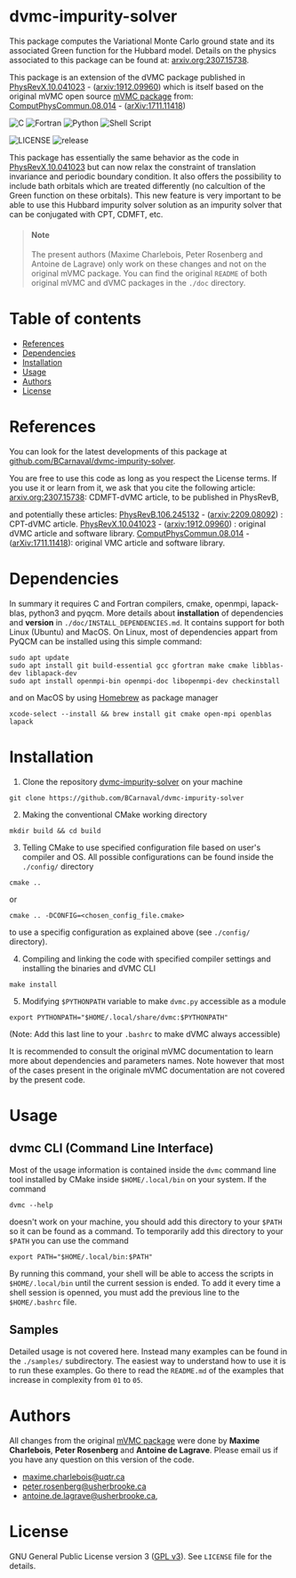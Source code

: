 
# dvmc-impurity-solver

This package computes the Variational Monte Carlo ground state
and its associated Green function for the Hubbard model. Details 
on the physics associated to this package can be found at:
[arxiv.org:2307.15738](https://arxiv.org/abs/2307.15738).

This package is an extension of the dVMC package published in
[PhysRevX.10.041023](https://doi.org/10.1103/PhysRevX.10.041023) - ([arxiv:1912.09960](https://arxiv.org/abs/1912.09960)) which is itself based on the 
original mVMC open source [mVMC package](https://dx.doi.org/10.17632/xhgyp6ncvt.1) from:
[ComputPhysCommun.08.014](https://doi.org/10.1016/j.cpc.2018.08.014) - ([arXiv:1711.11418](https://arxiv.org/abs/1711.11418))

![C](https://img.shields.io/badge/c-%2300599C.svg?style=for-the-badge&logo=c&logoColor=white) ![Fortran](https://img.shields.io/badge/Fortran-%23734F96.svg?style=for-the-badge&logo=fortran&logoColor=white) ![Python](https://img.shields.io/badge/python-3670A0?style=for-the-badge&logo=python&logoColor=ffdd54) ![Shell Script](https://img.shields.io/badge/shell_script-%23121011.svg?style=for-the-badge&logo=gnu-bash&logoColor=white)

![LICENSE](https://img.shields.io/github/license/BCarnaval/DynamicalVMC?color=blue&style=for-the-badge) ![release](https://img.shields.io/github/v/tag/BCarnaval/DynamicalVMC?color=%23FF7F50&style=for-the-badge)

</div>

This package has essentially the same behavior as the code in [PhysRevX.10.041023](https://doi.org/10.1103/PhysRevX.10.041023) but can now relax the constraint of translation invariance and periodic boundary  condition. It also offers the possibility to include bath orbitals  which are treated differently (no calcultion of the Green function on these orbitals). This new feature is very important to be able to use this Hubbard impurity solver solution as an impurity solver that can be conjugated with CPT, CDMFT, etc.

> #### Note
>
> The present authors (Maxime Charlebois, Peter Rosenberg and Antoine de Lagrave)
> only work on these changes and not on the original mVMC package. 
> You can find the original `README` of both original mVMC and dVMC 
> packages in the `./doc` directory.

# Table of contents

- [References](#references)
- [Dependencies](#dependencies)
- [Installation](#installation)
- [Usage](#usage)
- [Authors](#authors)
- [License](#license)

# References

You can look for the latest developments of this package at [github.com/BCarnaval/dvmc-impurity-solver](https://github.com/BCarnaval/dvmc-impurity-solver).

You are free to use this code as long as you respect the License terms. If you use it or learn from it, we ask that you cite the following article:
[arxiv.org:2307.15738](https://arxiv.org/abs/2307.15738): CDMFT-dVMC article, to be published in PhysRevB,

and potentially these articles:
[PhysRevB.106.245132](https://doi.org/10.1103/PhysRevB.106.245132) - ([arxiv:2209.08092](https://arxiv.org/abs/2209.08092)) : CPT-dVMC article.
[PhysRevX.10.041023](https://doi.org/10.1103/PhysRevX.10.041023) - ([arxiv:1912.09960](https://arxiv.org/abs/1912.09960)) : original dVMC article and software library.
[ComputPhysCommun.08.014](https://doi.org/10.1016/j.cpc.2018.08.014) - ([arXiv:1711.11418](https://arxiv.org/abs/1711.11418)): original VMC article and software library.

# Dependencies

In summary it requires C and Fortran compilers, cmake, openmpi, lapack-blas, python3 and pyqcm. More details about **installation** of dependencies and **version** in `./doc/INSTALL_DEPENDENCIES.md`. It contains support for both Linux (Ubuntu) and MacOS. On Linux, most of dependencies appart from PyQCM can be installed using this simple command:

```shell
sudo apt update
sudo apt install git build-essential gcc gfortran make cmake libblas-dev liblapack-dev
sudo apt install openmpi-bin openmpi-doc libopenmpi-dev checkinstall
```

and on MacOS by using [Homebrew](https://brew.sh/) as package manager

```shell
xcode-select --install && brew install git cmake open-mpi openblas lapack
```

# Installation

1. Clone the repository [dvmc-impurity-solver](https://github.com/BCarnaval/dvmc-impurity-solver) on your machine

```shell
git clone https://github.com/BCarnaval/dvmc-impurity-solver
```

2. Making the conventional CMake working directory

```shell
mkdir build && cd build
```

3. Telling CMake to use specified configuration file based on user's compiler and OS. All
   possible configurations can be found inside the `./config/` directory

```shell
cmake ..
```

or

```shell
cmake .. -DCONFIG=<chosen_config_file.cmake>
```

to use a specifig configuration as explained above (see `./config/` directory).

4. Compiling and linking the code with specified compiler settings and installing the binaries and dVMC CLI 

```shell
make install
```

5. Modifying `$PYTHONPATH` variable to make `dvmc.py` accessible as a module

```shell
export PYTHONPATH="$HOME/.local/share/dvmc:$PYTHONPATH"
```

(Note: Add this last line to your `.bashrc` to make dVMC always accessible)

It is recommended to consult the original mVMC documentation to learn
more about dependencies and parameters names. Note however that
most of the cases present in the originale mVMC documentation are 
not covered by the present code.

# Usage

## dvmc CLI (Command Line Interface)

Most of the usage information is contained inside the `dvmc` command line tool
installed by CMake inside `$HOME/.local/bin` on your system. If the command

```shell
dvmc --help
```

doesn't work on your machine, you should add this directory to your `$PATH` so it can
be found as a command. To temporarily add this directory to your `$PATH` you can use the
command

```shell
export PATH="$HOME/.local/bin:$PATH"
```

By running this command, your shell will be able to access the scripts in `$HOME/.local/bin`
until the current session is ended. To add it every time a shell session is
openned, you must add the previous line to the `$HOME/.bashrc` file.

## Samples

Detailed usage is not covered here. Instead many examples can be found
in the `./samples/` subdirectory. The easiest way to understand how to
use it is to run these examples. Go there to read the `README.md` of the 
examples that increase in complexity from `01` to `05`.

# Authors

All changes from the original [mVMC package](https://dx.doi.org/10.17632/xhgyp6ncvt.1) were done by
**Maxime Charlebois**, **Peter Rosenberg** and **Antoine de Lagrave**.
Please email us if you have any question on this version of the code.
- <maxime.charlebois@uqtr.ca>
- <peter.rosenberg@usherbrooke.ca>
- <antoine.de.lagrave@usherbrooke.ca>,

# License

GNU General Public License version 3 ([GPL v3](http://www.gnu.org/licenses/gpl-3.0.en.html)).
See `LICENSE` file for the details.
